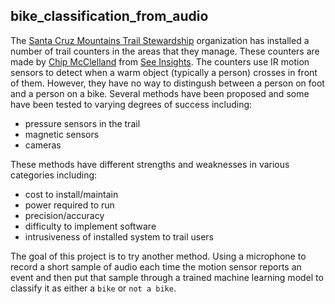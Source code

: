 ## bike_classification_from_audio

The [Santa Cruz Mountains Trail Stewardship](https://santacruztrails.org/) organization has installed a number of trail counters in the areas that they manage. These counters are made by [Chip McClelland](https://github.com/chipmc) from [See Insights](https://seeinsights.com/). The counters use IR motion sensors to detect when a warm object (typically a person) crosses in front of them. However, they have no way to distingush between a person on foot and a person on a bike. Several methods have been proposed and some have been tested to varying degrees of success including:
* pressure sensors in the trail
* magnetic sensors
* cameras

These methods have different strengths and weaknesses in various categories including:
* cost to install/maintain
* power required to run
* precision/accuracy
* difficulty to implement software
* intrusiveness of installed system to trail users

The goal of this project is to try another method. Using a microphone to record a short sample of audio each time the motion sensor reports an event and then put that sample through a trained machine learning model to classify it as either a `bike` or `not a bike`.
